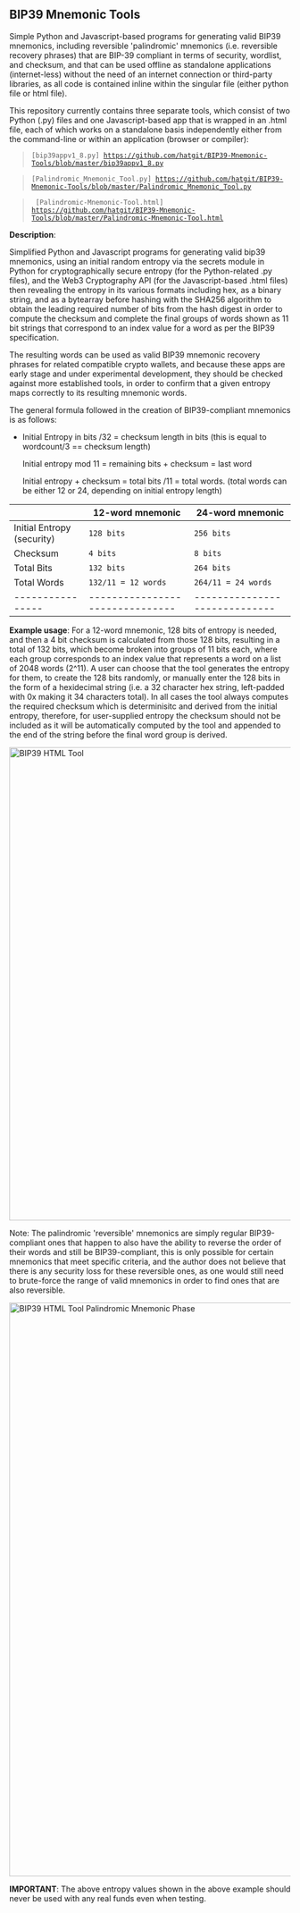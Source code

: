 ## BIP39 Mnemonic Tools

Simple Python and Javascript-based programs for generating valid BIP39 mnemonics, including reversible 'palindromic' mnemonics (i.e. reversible recovery phrases) that are BIP-39 compliant in terms of security, wordlist, and checksum, and that can be used offline as standalone applications (internet-less) without the need of an internet connection or third-party libraries, as all code is contained inline within the singular file (either python file or html file). 

This repository currently contains three separate tools, which consist of two Python (.py) files and one Javascript-based app that is wrapped in an .html file, each of which works on a standalone basis independently either from the command-line or within an application (browser or compiler): 

 <blockquote>
<pre><code>[bip39appv1_8.py] <a href="https://github.com/hatgit/BIP39-Mnemonic-Tools/blob/master/bip39appv1_8.py">https://github.com/hatgit/BIP39-Mnemonic-Tools/blob/master/bip39appv1_8.py</a>
</code></pre>
</blockquote>

<blockquote>
<pre><code>[Palindromic_Mnemonic_Tool.py] <a href="https://github.com/hatgit/BIP39-Mnemonic-Tools/blob/master/Palindromic_Mnemonic_Tool.py">https://github.com/hatgit/BIP39-Mnemonic-Tools/blob/master/Palindromic_Mnemonic_Tool.py</a>
</code></pre>
</blockquote>

<blockquote>
<pre><code> [Palindromic-Mnemonic-Tool.html] <a href="https://github.com/hatgit/BIP39-Mnemonic-Tools/blob/master/Palindromic-Mnemonic-Tool.html">https://github.com/hatgit/BIP39-Mnemonic-Tools/blob/master/Palindromic-Mnemonic-Tool.html</a>
</code></pre>
</blockquote>


**Description**: 


Simplified Python and Javascript programs for generating
valid bip39 mnemonics, using an initial random entropy via the
secrets module in Python for cryptographically secure entropy (for the Python-related .py files), and the Web3 Cryptography API (for the Javascript-based .html files) then revealing the entropy in its various formats including hex, as a binary string, and as a bytearray before hashing with the SHA256 algorithm to obtain the leading required
number of bits from the hash digest in order to compute the
checksum and complete the final groups of words shown as 11 bit strings
that correspond to an index value for a word as per the BIP39 specification. 

The resulting words can be used as valid BIP39 mnemonic recovery phrases for related compatible
crypto wallets, and because these apps are early stage and under experimental development, they should be checked against more established tools, in order to confirm that a given entropy maps correctly to its resulting mnemonic words. 

The general formula followed in the creation of BIP39-compliant mnemonics is as follows: 

<ul>
<li>
<p>Initial Entropy in bits /32 = checksum length in bits  (this is equal to wordcount/3 == checksum length)</p>
<p>Initial entropy mod 11 = remaining bits + checksum = last word</p>
 <p>Initial entropy + checksum = total bits /11 = total words. (total words can be either 12 or 24, depending on initial entropy length)</p>
</li>
</ul>


|                |12-word mnemonic               |24-word mnemonic             |
|----------------|-------------------------------|-----------------------------|
|Initial Entropy (security) |`128 bits`                     |`256 bits`                   |
|Checksum        |`4 bits`                       |`8 bits`                     |
|Total Bits      |`132 bits`                     |`264 bits`                   |
|Total Words     |`132/11 = 12 words`            |`264/11 = 24 words`          |
|----------------|-------------------------------|-----------------------------|



**Example usage**: 
For a 12-word mnemonic, 128 bits of entropy is needed, and then a 4 bit checksum is calculated from those 128 bits, resulting in a total of 132 bits, which become broken into groups of 11 bits each, where each group corresponds to an index value that represents a word on a list of 2048 words (2^11). A user can choose that the tool generates the entropy for them, to create the 128 bits randomly, or manually enter the 128 bits in the form of a hexidecimal string (i.e. a 32 character hex string, left-padded with 0x making it 34 characters total). In all cases the tool always computes the required checksum which is determinisitc and derived from the initial entropy, therefore, for user-supplied entropy the checksum should not be included as it will be automatically computed by the tool and appended to the end of the string before the final word group is derived.

<img width="847" alt="BIP39 HTML Tool" src="https://user-images.githubusercontent.com/5213035/53685230-e34a8580-3ce5-11e9-8715-ae7c21f63c1e.png">

Note: The palindromic 'reversible' mnemonics are simply regular BIP39-compliant ones that happen to also have the ability to reverse the order of their words and still be BIP39-compliant, this is only possible for certain mnemonics that meet specific criteria, and the author does not believe that there is any security loss for these reversible ones, as one would still need to brute-force the range of valid mnemonics in order to find ones that are also reversible.  

<img width="1027" alt="BIP39 HTML Tool Palindromic Mnemonic Phase" src="https://user-images.githubusercontent.com/5213035/53685387-cdd65b00-3ce7-11e9-8e78-4225c89d72c5.png">

**IMPORTANT**: The above entropy values shown in the above example should never be used with any real funds even when testing.





